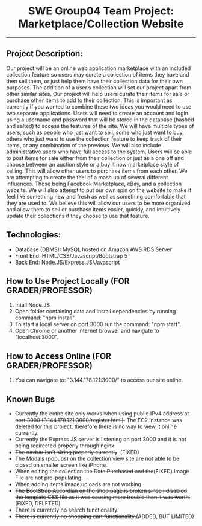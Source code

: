 <h1 align='center'>SWE Group04 Team Project: Marketplace/Collection Website</h1>
<hr align='center' />
<h2>Project Description:</h2>
<p>Our project will be an online web application marketplace with an included collection feature so users may curate a collection of items they have and then sell them, or just help them have their collection data for their own purposes. The addition of a user’s collection will set our project apart from other similar sites. Our project will help users curate their items for sale or purchase other items to add to their collection. This is important as currently if you wanted to combine these two ideas you would need to use two separate applications. 
Users will need to create an account and login using a username and password that will be stored in the database (hashed and salted) to access the features of the site. We will have multiple types of users, such as people who just want to sell, some who just want to buy, others who just want to use the collection feature to keep track of their items, or any combination of the previous. We will also include administrative users who have full access to the system. Users will be able to post items for sale either from their collection or just as a one off and choose between an auction style or a buy it now marketplace style of selling. This will allow other users to purchase items from each other.
We are attempting to create the feel of a mash up of several different influences. Those being Facebook Marketplace, eBay, and a collection website. We will also attempt to put our own spin on the website to make it feel like something new and fresh as well as something comfortable that they are used to. We believe this will allow our users to be more organized and allow them to sell or purchase items easier, quickly, and intuitively update their collections if they choose to use that feature.
</p>

<h2>Technologies:</h2>
<ul>
  <li>Database (DBMS):  MySQL hosted on Amazon AWS RDS Server</li>
  <li>Front End:        HTML/CSS/Javascript/Bootstrap 5</li>
  <li>Back End:         Node.JS/Express.JS/Javascript</li>
</ul>

<h2>How to Use Project Locally (FOR GRADER/PROFESSOR)</h2>
<ol>
  <li>Intall Node.JS</li>
  <li>Open folder containing data and install dependencies by running command: "npm install".</li>
  <li>To start a local server on port 3000 run the command: "npm start".</li>
  <li>Open Chrome or another internet browser and navigate to "localhost:3000".</li>
</ol>

<h2>How to Access Online (FOR GRADER/PROFESSOR)</h2>
<ol>
  <li>You can navigate to: "3.144.178.121:3000/" to access our site online.</li>
</ol>

<h2>Known Bugs</h2>
<ul>
  <li><s>Currently the entire site only works when using public IPv4 address at port 3000 (3.144.178.121:3000/register.html).</s>
  The EC2 instance was deleted for this project, therefore there is no way to view it online currently.</li>
  <li>Currently the Express.JS server is listening on port 3000 and it is not being redirected properly through nginx.</li>
  <li><s>The navbar isn't sizing properly currently</s>. (FIXED)</li>
  <li>The Modals (popups) on the collection view site are not able to be closed on smaller screen like iPhone.</li>
  <li>When editing the collection the <s>Date Purchased and the</s>(FIXED) Image File are not pre-populating.</li>
  <li>When adding items image uploads are not working.</li>
  <li><s>The BootStrap Accordian on the shop page is broken since I disabled the template CSS file as it was causing more trouble than it was worth.</s>(FIXED, DELETED)</li>
  <li>There is currently no search functionality.</li>
  <li><s>There is currently no shopping cart functionality.</s>(ADDED, BUT LIMITED)</li>
</ul>

